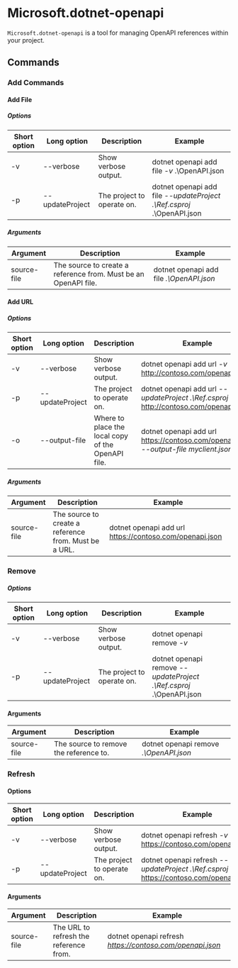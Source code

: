 # Microsoft.dotnet-openapi

`Microsoft.dotnet-openapi` is a tool for managing OpenAPI references within your project.

## Commands

### Add Commands

<!-- TODO: Restore after https://github.com/aspnet/AspNetCore/issues/12738
 #### Add Project

##### Options

| Short option | Long option | Description | Example |
|-------|------|-------|---------|
| -v|--verbose | Show verbose output. |dotnet openapi add project *-v* ../Ref/ProjRef.csproj |
| -p|--project | The project to operate on. |dotnet openapi add project *--project .\Ref.csproj* ../Ref/ProjRef.csproj |

##### Arguments

|  Argument  | Description | Example |
|-------------|-------------|---------|
| source-file | The source to create a reference from. Must be a project file. |dotnet openapi add project *../Ref/ProjRef.csproj* | -->

#### Add File

##### Options

| Short option| Long option| Description | Example |
|-------|------|-------|---------|
| -v|--verbose | Show verbose output. |dotnet openapi add file *-v* .\OpenAPI.json |
| -p|--updateProject | The project to operate on. |dotnet openapi add file *--updateProject .\Ref.csproj* .\OpenAPI.json |

##### Arguments

|  Argument  | Description | Example |
|-------------|-------------|---------|
| source-file | The source to create a reference from. Must be an OpenAPI file. |dotnet openapi add file *.\OpenAPI.json* |

#### Add URL

##### Options

| Short option| Long option| Description | Example |
|-------|------|-------------|---------|
| -v|--verbose | Show verbose output. |dotnet openapi add url *-v* <http://contoso.com/openapi.json> |
| -p|--updateProject | The project to operate on. |dotnet openapi add url *--updateProject .\Ref.csproj* <http://contoso.com/openapi.json> |
| -o|--output-file | Where to place the local copy of the OpenAPI file. |dotnet openapi add url <https://contoso.com/openapi.json> *--output-file myclient.json* |

##### Arguments

|  Argument  | Description | Example |
|-------------|-------------|---------|
| source-file | The source to create a reference from. Must be a URL. |dotnet openapi add url <https://contoso.com/openapi.json> |

### Remove

##### Options

| Short option| Long option| Description| Example |
|-------|------|------------|---------|
| -v|--verbose | Show verbose output. |dotnet openapi remove *-v*|
| -p|--updateProject | The project to operate on. |dotnet openapi remove *--updateProject .\Ref.csproj* .\OpenAPI.json |

#### Arguments

|  Argument  | Description| Example |
| ------------|------------|---------|
| source-file | The source to remove the reference to. |dotnet openapi remove *.\OpenAPI.json* |

### Refresh

#### Options

| Short option| Long option| Description | Example |
|-------|------|-------------|---------|
| -v|--verbose | Show verbose output. | dotnet openapi refresh *-v* <https://contoso.com/openapi.json> |
| -p|--updateProject | The project to operate on. | dotnet openapi refresh *--updateProject .\Ref.csproj* <https://contoso.com/openapi.json> |

#### Arguments

|  Argument  | Description | Example |
| ------------|-------------|---------|
| source-file | The URL to refresh the reference from. | dotnet openapi refresh *<https://contoso.com/openapi.json>* |
